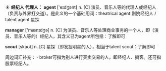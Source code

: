 ☀ <span class="category">**经纪人 代理人：**</span>
<span class="vocabulary">**agent**</span> ['eɪdӡənt] 
<span class="definition">n. [C] 演员、音乐人等的代理人或经纪人（负责与外界打交道）。是此义的一个基础用词：</span>theatrical agent 剧院经纪人 / talent agent 星探
           
<span class="vocabulary">**manager**</span> ['mænɪdӡə] 
<span class="definition">n. [C] 为演员、音乐人等处理商业事务的一个人，即（演员、音乐人等的）经纪人，其含义已为agent所包括：</span>了解即可

<span class="vocabulary">**scout**</span> [skaʊt]
<span class="definition">n. [C] 星探（即发掘明星的人），相当于talent scout：</span>了解即可

周边词汇补充：
· broker可指为别人进行买卖交易的人，即经纪人、掮客。还可指股票经纪人。

